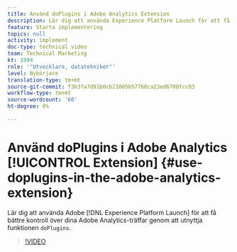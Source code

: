 ```yaml
---
title: Använd doPlugins i Adobe Analytics Extension
description: Lär dig att använda Experience Platform Launch för att få bättre kontroll över dina Adobe Analytics-träffar genom att utnyttja funktionen doPlugins.
feature: Starta implementering
topics: null
activity: implement
doc-type: technical video
team: Technical Marketing
kt: 1994
role: '"Utvecklare, datatekniker"'
level: Nybörjare
translation-type: tm+mt
source-git-commit: f3b3fa7d91b0cb21005b57768ca23ed6700fcc03
workflow-type: tm+mt
source-wordcount: '60'
ht-degree: 0%

---
```



# Använd doPlugins i Adobe Analytics [!UICONTROL Extension] {#use-doplugins-in-the-adobe-analytics-extension}

Lär dig att använda Adobe [!DNL Experience Platform Launch] för att få bättre kontroll över dina Adobe Analytics-träffar genom att utnyttja funktionen `doPlugins`.

>[!VIDEO](https://video.tv.adobe.com/v/25171?quality=12)
